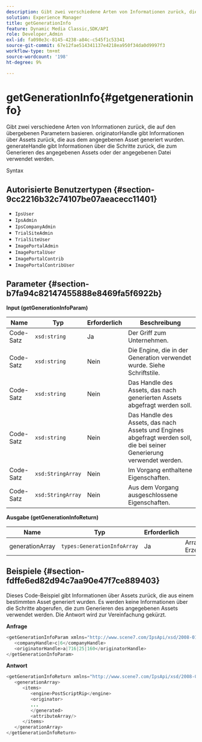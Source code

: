 ```yaml
---
description: Gibt zwei verschiedene Arten von Informationen zurück, die auf den übergebenen Parametern basieren. originatorHandle gibt Informationen über Assets zurück, die aus dem angegebenen Asset generiert wurden. generateHandle gibt Informationen über die Schritte zurück, die zum Generieren des angegebenen Assets oder der angegebenen Datei verwendet werden.
solution: Experience Manager
title: getGenerationInfo
feature: Dynamic Media Classic,SDK/API
role: Developer,Admin
exl-id: fa098e3c-8145-4238-a84c-c545f1c53341
source-git-commit: 67e12fae514341137e4218ea950f34da0d9997f3
workflow-type: tm+mt
source-wordcount: '198'
ht-degree: 9%

---
```


# getGenerationInfo{#getgenerationinfo}

Gibt zwei verschiedene Arten von Informationen zurück, die auf den übergebenen Parametern basieren. originatorHandle gibt Informationen über Assets zurück, die aus dem angegebenen Asset generiert wurden. generateHandle gibt Informationen über die Schritte zurück, die zum Generieren des angegebenen Assets oder der angegebenen Datei verwendet werden.

Syntax

## Autorisierte Benutzertypen {#section-9cc2216b32c74107be07aeacecc11401}

* `IpsUser`
* `IpsAdmin`
* `IpsCompanyAdmin`
* `TrialSiteAdmin`
* `TrialSiteUser`
* `ImagePortalAdmin`
* `ImagePortalUser`
* `ImagePortalContrib`
* `ImagePortalContribUser`

## Parameter {#section-b7fa94c82147455888e8469fa5f6922b}

**Input (getGenerationInfoParam)**

| Name | Typ | Erforderlich | Beschreibung |
|---|---|---|---|
| Code-Satz | `xsd:string` | Ja | Der Griff zum Unternehmen. |
| Code-Satz | `xsd:string` | Nein | Die Engine, die in der Generation verwendet wurde. Siehe Schriftstile. |
| Code-Satz | `xsd:string` | Nein | Das Handle des Assets, das nach generierten Assets abgefragt werden soll. |
| Code-Satz | `xsd:string` | Nein | Das Handle des Assets, das nach Assets und Engines abgefragt werden soll, die bei seiner Generierung verwendet werden. |
| Code-Satz | `xsd:StringArray` | Nein | Im Vorgang enthaltene Eigenschaften. |
| Code-Satz | `xsd:StringArray` | Nein | Aus dem Vorgang ausgeschlossene Eigenschaften. |

**Ausgabe (getGenerationInfoReturn)**

| Name | Typ | Erforderlich | Beschreibung |
|---|---|---|---|
| generationArray | `types:GenerationInfoArray` | Ja | Array von Erzeugungsinformationen. |

## Beispiele {#section-fdffe6ed82d94c7aa90e47f7ce889403}

Dieses Code-Beispiel gibt Informationen über Assets zurück, die aus einem bestimmten Asset generiert wurden. Es werden keine Informationen über die Schritte abgerufen, die zum Generieren des angegebenen Assets verwendet werden. Die Antwort wird zur Vereinfachung gekürzt.

**Anfrage**

```java
<getGenerationInfoParam xmlns="http://www.scene7.com/IpsApi/xsd/2008-01-15">
   <companyHandle>c|6</companyHandle>
   <originatorHandle>a|716|25|160</originatorHandle>
</getGenerationInfoParam>
```

**Antwort**

```java
<getGenerationInfoReturn xmlns="http://www.scene7.com/IpsApi/xsd/2008-01-15">
   <generationArray>
      <items>
         <engine>PostScriptRip</engine>
         <originator>
         ...
         </generated>
         <attributeArray/>
      </items>
   </generationArray>
</getGenerationInfoReturn>
```
